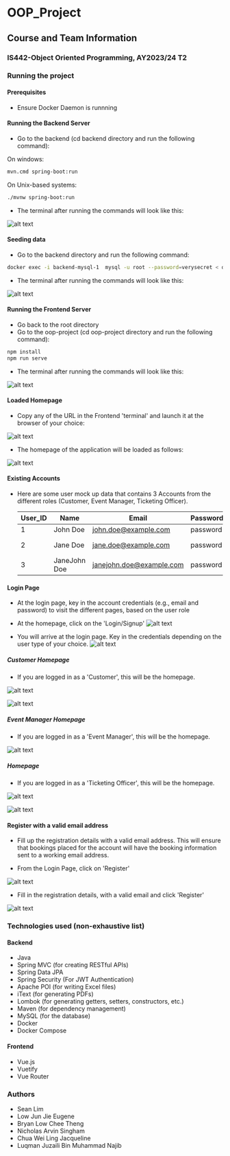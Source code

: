 # OOP_Project

## Course and Team Information
### IS442-Object Oriented Programming, AY2023/24 T2


### Running the project
#### Prerequisites
- Ensure Docker Daemon is runnning

#### Running the Backend Server
- Go to the backend (cd backend directory and run the following command):

On windows:
```sh
mvn.cmd spring-boot:run
```

On Unix-based systems:
```sh
./mvnw spring-boot:run
```

- The terminal after running the commands will look like this:

![alt text](https://github.com/eugenelow13/OOP_Project/blob/main/screenshots/backend1.jpg)

#### Seeding data
- Go to the backend directory and run the following command:

```sh
docker exec -i backend-mysql-1  mysql -u root --password=verysecret < deploy.sql
```


- The terminal after running the commands will look like this:

![alt text](https://github.com/eugenelow13/OOP_Project/blob/main/screenshots/sqlcommand.jpg)


#### Running the Frontend Server
- Go back to the root directory
- Go to the oop-project (cd oop-project directory and run the following command):

```sh
npm install
npm run serve
```

- The terminal after running the commands will look like this:

![alt text](https://github.com/eugenelow13/OOP_Project/blob/main/screenshots/frontend-terminal.jpg)



#### Loaded Homepage
- Copy any of the URL in the Frontend 'terminal' and launch it at the browser of your choice:

![alt text](https://github.com/eugenelow13/OOP_Project/blob/main/screenshots/frontend-link.jpg)

- The homepage of the application will be loaded as follows:

![alt text](https://github.com/eugenelow13/OOP_Project/blob/main/screenshots/homepage.jpg)

#### Existing Accounts 

- Here are some user mock up data that contains 3 Accounts from the different roles (Customer, Event Manager, Ticketing Officer). 

    | User_ID | Name | Email | Password | Roles |
    |----------|----------|----------| ----------| ----------|
    |1 | John Doe | john.doe@example.com | password | Customer |
    |2 | Jane Doe | jane.doe@example.com| password |  Event Manager |
    |3 | JaneJohn Doe | janejohn.doe@example.com | password|  Tickering Officer |

#### Login Page
- At the login page, key in the account credentials (e.g., email and password) to visit the different pages, based on the user role


- At the homepage, click on the 'Login/Signup'
![alt text](https://github.com/eugenelow13/OOP_Project/blob/main/screenshots/homepage2.jpg)

- You will arrive at the login page. Key in the credentials depending on the user type of your choice.
![alt text](https://github.com/eugenelow13/OOP_Project/blob/main/screenshots/login.jpg)

##### Customer Homepage

- If you are logged in as a 'Customer', this will be the homepage.

![alt text](https://github.com/eugenelow13/OOP_Project/blob/main/screenshots/cus_homepage1.jpg)

![alt text](https://github.com/eugenelow13/OOP_Project/blob/main/screenshots/cus_homepage2.jpg)


##### Event Manager Homepage

- If you are logged in as a 'Event Manager', this will be the homepage.

![alt text](https://github.com/eugenelow13/OOP_Project/blob/main/screenshots/em_homepage.jpg)


#####  Homepage

- If you are logged in as a 'Ticketing Officer', this will be the homepage.

![alt text](https://github.com/eugenelow13/OOP_Project/blob/main/screenshots/to_homepage1.jpg)

![alt text](https://github.com/eugenelow13/OOP_Project/blob/main/screenshots/to_homepage2.jpg)




#### Register with a valid email address
- Fill up the registration details with a valid email address. This will ensure that bookings placed for the account will have the booking information sent to a working email address. 

- From the Login Page, click on 'Register'

![alt text](https://github.com/eugenelow13/OOP_Project/blob/main/screenshots/login-circled.jpg)


- Fill in the registration details, with a valid email and click 'Register'

![alt text](https://github.com/eugenelow13/OOP_Project/blob/main/screenshots/register_full_1.jpg)



### Technologies used (non-exhaustive list)
#### Backend
- Java
- Spring MVC (for creating RESTful APIs)
- Spring Data JPA
- Spring Security (For JWT Authentication)
- Apache POI (for writing Excel files)
- iText (for generating PDFs)
- Lombok (for generating getters, setters, constructors, etc.)
- Maven (for dependency management)
- MySQL (for the database)
- Docker
- Docker Compose

#### Frontend
- Vue.js
- Vuetify
- Vue Router

### Authors
- Sean Lim
- Low Jun Jie Eugene
- Bryan Low Chee Theng
- Nicholas Arvin Singham
- Chua Wei Ling Jacqueline
- Luqman Juzaili Bin Muhammad Najib
